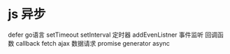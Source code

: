 # js 异步

 defer go语言
 setTimeout setInterval 定时器
 addEvenListner 事件监听
 回调函数 callback
 fetch ajax 数据请求
 promise
 generator
 async 

